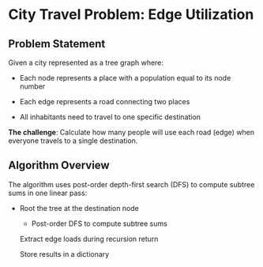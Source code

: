 # City Travel Problem: Edge Utilization

## Problem Statement
Given a city represented as a tree graph where:

- Each node represents a place with a population equal to its node number

- Each edge represents a road connecting two places

- All inhabitants need to travel to one specific destination

**The challenge**: Calculate how many people will use each road (edge) when everyone travels to a single destination.

## Algorithm Overview
The algorithm uses post-order depth-first search (DFS) to compute subtree sums in one linear pass:

- Root the tree at the destination node

  -  Post-order DFS to compute subtree sums

    Extract edge loads during recursion return

    Store results in a dictionary
